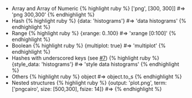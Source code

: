 
* Array and Array of Numeric
{% highlight ruby %}
['png', [300, 300]]
#=> 'png 300,300'
{% endhighlight %}
* Hash
{% highlight ruby %}
{data: 'histograms'}
#=> 'data histograms'
{% endhighlight %}
* Range
{% highlight ruby %}
{xrange: 0..100}
#=> 'xrange [0:100]'
{% endhighlight %}
* Boolean
{% highlight ruby %}
{multiplot: true}
#=> 'multiplot'
{% endhighlight %}
* Hashes with underscored keys (see [#7](https://github.com/dilcom/gnuplotrb/issues/7))
{% highlight ruby %}
{style_data: 'histograms'}
#=> 'style data histograms'
{% endhighlight %}
* Others
{% highlight ruby %}
object #=> object.to_s
{% endhighlight %}
* Nested structures
{% highlight ruby %}
{output: 'plot.png', term: ['pngcairo', size: [500,300], fsize: 14]}
#=> 
{% endhighlight %}